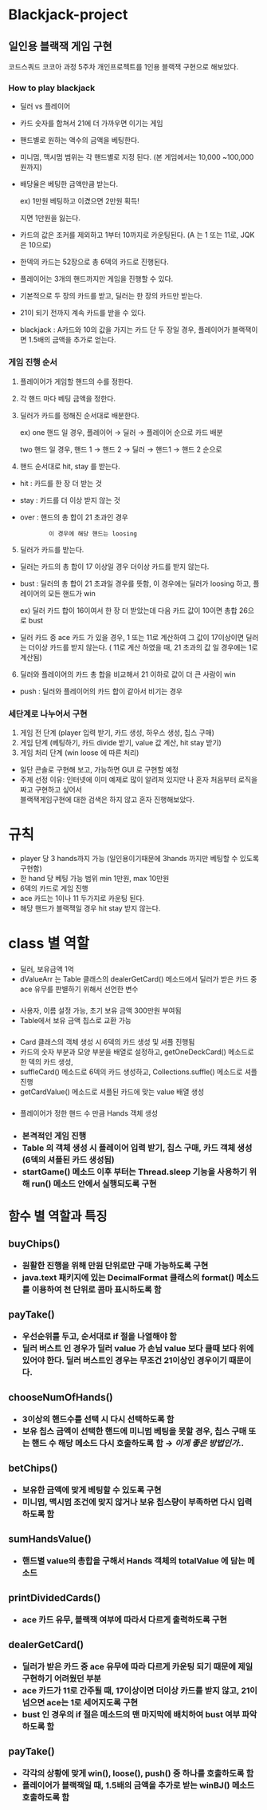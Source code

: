# Blackjack-project   
## 일인용 블랙잭 게임 구현   

코드스쿼드 코코아 과정 5주차 개인프로젝트를 1인용 블랙잭 구현으로 해보았다.   

### How to play blackjack   
- 딜러 vs 플레이어   
- 카드 숫자를 합쳐서 21에 더 가까우면 이기는 게임   
    
- 핸드별로 원하는 액수의 금액을 베팅한다.   
- 미니멈, 맥시멈 범위는 각 핸드별로 지정 된다. (본 게임에서는 10,000 ~100,000 원까지)   
- 배당율은 베팅한 금액만큼 받는다.   
   
    ex) 1만원 베팅하고 이겼으면 2만원 획득!   
        
    지면 1만원을 잃는다.    
       
- 카드의 값은 조커를 제외하고 1부터 10까지로 카운팅된다. (A 는 1 또는 11로, JQK은 10으로)   
- 한덱의 카드는 52장으로 총 6덱의 카드로 진행된다.   
- 플레이어는 3개의 핸드까지만 게임을 진행할 수 있다.   
- 기본적으로 두 장의 카드를 받고, 딜러는 한 장의 카드만 받는다.   
- 21이 되기 전까지 계속 카드를 받을 수 있다.   
   
- blackjack : A카드와 10의 값을 가지는 카드 단 두 장일 경우, 플레이어가 블랙잭이면 1.5배의 금액을 추가로 얻는다.   
   
### 게임 진행 순서   
 
1. 플레이어가 게임할 핸드의 수를 정한다. 
2. 각 핸드 마다 베팅 금액을 정한다.
3. 딜러가 카드를 정해진 순서대로 배분한다.

    ex) one 핸드 일 경우, 플레이어 → 딜러 → 플레이어 순으로 카드 배분

    two 핸드 일 경우, 핸드 1 → 핸드 2 → 딜러 → 핸드1 → 핸드 2 순으로

4. 핸드 순서대로 hit, stay 를 받는다.
- hit :  카드를 한 장 더 받는 것
- stay :  카드를 더 이상 받지 않는 것
- over : 핸드의 총 합이 21 초과인 경우

              이 경우에 해당 핸드는 loosing 

5.  딜러가 카드를 받는다. 

- 딜러는 카드의 총 합이 17 이상일 경우 더이상 카드를 받지 않는다.
- bust : 딜러의 총 합이 21 초과일 경우를 뜻함, 이 경우에는 딜러가 loosing 하고, 플레이어의 모든 핸드가 win

    ex) 딜러 카드 합이 16이여서 한 장 더 받았는데 다음 카드 값이 10이면 총합 26으로 bust 

- 딜러 카드 중 ace 카드 가 있을 경우, 1 또는 11로 계산하여 그 값이 17이상이면 딜러는 더이상 카드를 받지 않는다. ( 11로 계산 하였을 때, 21 초과의 값 일 경우에는 1로 계산됨)

6. 딜러와 플레이어의 카드 총 합을 비교해서 21 이하로 값이 더 큰 사람이 win

- push : 딜러와 플레이어의 카드 합이 같아서 비기는 경우
   
### 세단계로 나누어서 구현   

1. 게임 전 단계 (player 입력 받기, 카드 생성, 하우스 생성, 칩스 구매)   
2. 게임 단계 (베팅하기, 카드 divide 받기, value 값 계산, hit stay 받기)   
3. 게임 처리 단계 (win loose 에 따른 처리)   

* 일단 콘솔로 구현해 보고, 가능하면 GUI 로 구현할 예정   
* 주제 선정 이유: 인터넷에 이미 예제로 많이 알려져 있지만 나 혼자 처음부터 로직을 짜고 구현하고 싶어서    
  블랙잭게임구현에 대한 검색은 하지 않고 혼자 진행해보았다.   

# 규칙

- player 당 3 hands까지 가능 (일인용이기때문에 3hands 까지만 베팅할 수 있도록 구현함)
- 한 hand 당 베팅 가능 범위 min 1만원, max 10만원
- 6덱의 카드로 게임 진행
- ace 카드는 1이나 11 두가지로 카운팅 된다.
- 해당 핸드가 블랙잭일 경우 hit stay 받지 않는다.

# class 별 역할

### <Dealer>

- 딜러, 보유금액 1억
- dValueArr 는 Table 클래스의 dealerGetCard() 메소드에서 딜러가 받은 카드 중 ace 유무를 판별하기 위해서 선언한 변수

### <Player>

- 사용자, 이름 설정 가능, 초기 보유 금액 300만원 부여됨
- Table에서 보유 금액 칩스로 교환 가능

### <Card>

- Card 클래스의 객체 생성 시 6덱의 카드 생성 및 셔플 진행됨
- 카드의 숫자 부분과 모양 부분을 배열로 설정하고, getOneDeckCard() 메소드로 한 덱의 카드 생성,
- suffleCard() 메소드로 6덱의 카드 생성하고, Collections.suffle() 메소드로 셔플 진행
- getCardValue() 메소드로 셔플된 카드에 맞는 value 배열 생성

### <Hands>

- 플레이어가 정한 핸드 수 만큼 Hands 객체 생성

### <Table>

- 본격적인 게임 진행
- Table 의 객체 생성 시 플레이어 입력 받기, 칩스 구매, 카드 객체 생성(6덱의 셔플된 카드 생성됨)
- startGame() 메소드 이후 부터는 Thread.sleep 기능을 사용하기 위해 run() 메소드 안에서 실행되도록 구현



## 함수 별 역할과 특징

### buyChips()

- 원활한 진행을 위해 만원 단위로만 구매 가능하도록 구현
- java.text 패키지에 있는 DecimalFormat 클래스의 format() 메소드를 이용하여 천 단위로 콤마 표시하도록 함

### payTake()

- 우선순위를 두고, 순서대로 if 절을 나열해야 함
- 딜러 버스트 인 경우가 딜러 value 가 손님 value 보다 클때 보다 위에 있어야 한다. 딜러 버스트인 경우는 무조건 21이상인 경우이기 때문이다.

### chooseNumOfHands()

- 3이상의 핸드수를 선택 시 다시 선택하도록 함
- 보유 칩스 금액이 선택한 핸드에 미니멈 베팅을 못할 경우, 칩스 구매 또는 핸드 수 해당 메소드 다시 호출하도록 함 → *이게 좋은 방법인가..*

### betChips()

- 보유한 금액에 맞게 베팅할 수 있도록 구현
- 미니멈, 맥시멈 조건에 맞지 않거나 보유 칩스량이 부족하면 다시 입력하도록 함

### sumHandsValue()

- 핸드별 value의 총합을 구해서 Hands 객체의 totalValue 에 담는 메소드

### printDividedCards()

- ace 카드 유무, 블랙잭 여부에 따라서 다르게 출력하도록 구현

### dealerGetCard()

- 딜러가 받은 카드 중 ace 유무에 따라 다르게 카운팅 되기 때문에 제일 구현하기 어려웠던 부분
- ace 카드가 11로 간주될 때, 17이상이면 더이상 카드를 받지 않고, 21이 넘으면 ace는 1로 세어지도록 구현
- bust 인 경우의 if 절은 메소드의 맨 마지막에 배치하여 bust 여부 파악하도록 함

### payTake()

- 각각의 상황에 맞게 win(), loose(), push() 중 하나를 호출하도록 함
- 플레이어가 블랙잭일 때, 1.5배의 금액을 추가로 받는 winBJ() 메소드 호출하도록 함
